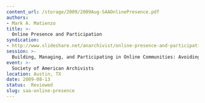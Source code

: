 ```yaml
---
content_url: /storage/2009/2009Aug-SAAOnlinePresence.pdf
authors:
- Mark A. Matienzo
title: >-
  Online Presence and Participation
syndication:
- http://www.slideshare.net/anarchivist/online-presence-and-participation
session: >-
  Building, Managing, and Participating in Online Communities: Avoiding Culture Shock Online
event: >-
  Society of American Archivists
location: Austin, TX
date: 2009-08-13
status:  Reviewed
slug: saa-online-presence
---
```

